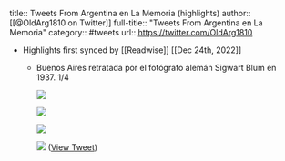 title:: Tweets From Argentina en La Memoria (highlights)
author:: [[@OldArg1810 on Twitter]]
full-title:: "Tweets From Argentina en La Memoria"
category:: #tweets
url:: https://twitter.com/OldArg1810

- Highlights first synced by [[Readwise]] [[Dec 24th, 2022]]
	- Buenos Aires retratada por el fotógrafo alemán Sigwart Blum en 1937. 1/4 
	  
	  ![](https://pbs.twimg.com/media/FksJBywXEBIDGni.png) 
	  
	  ![](https://pbs.twimg.com/media/FksJDnoXEAs0iNZ.jpg) 
	  
	  ![](https://pbs.twimg.com/media/FksJFa_XEAImDk1.png) 
	  
	  ![](https://pbs.twimg.com/media/FksJGwzXEBEc0AW.png) ([View Tweet](https://twitter.com/OldArg1810/status/1606394237259583490))
